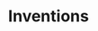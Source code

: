 ---
layout: page
title: Inventions
nav: true
nav_order: 8
dropdown: true
children:
  - title: Introduction
    permalink: /invents/introduction/
  - title: Ki Invents
    permalink: /invents/ki/
  - title: HtH Invents
    permalink: /invents/HandtoHand/
  - title: Shield Invents
    permalink: /invents/shields/
  - title: Stat Booster Invents
    permalink: /invents/statboosters/
  - title: Weapon Invents
    permalink: /invents/weapons/
---